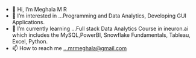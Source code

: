 - 👋 Hi, I’m Meghala M R
- 👀 I’m interested in ...Programming and Data Analytics, Developing GUI Applications.
- 🌱 I’m currently learning ...Full stack Data Analytics Course in ineuron.ai which includes the MySQL,PowerBI, Snowflake Fundamentals, Tableau, Excel, Python. 
- 📫 How to reach me ...mrmeghala@gmail.com

<!---
Meghalamr/Meghalamr is a ✨ special ✨ repository because its `README.md` (this file) appears on your GitHub profile.
You can click the Preview link to take a look at your changes.
--->
